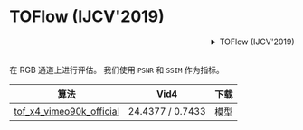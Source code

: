 # TOFlow (IJCV'2019)

<!-- [ALGORITHM] -->
<details>
<summary align="right">TOFlow (IJCV'2019)</summary>

```bibtex
@article{xue2019video,
  title={Video enhancement with task-oriented flow},
  author={Xue, Tianfan and Chen, Baian and Wu, Jiajun and Wei, Donglai and Freeman, William T},
  journal={International Journal of Computer Vision},
  volume={127},
  number={8},
  pages={1106--1125},
  year={2019},
  publisher={Springer}
}
```

</details>

<br/>

在 RGB 通道上进行评估。
我们使用 `PSNR` 和 `SSIM` 作为指标。

|                                    算法                                     |       Vid4       |                                               下载                                                |
| :---------------------------------------------------------------------------: | :--------------: | :---------------------------------------------------------------------------------------------------: |
| [tof_x4_vimeo90k_official](/configs/restorers/tof/tof_x4_vimeo90k_official.py) | 24.4377 / 0.7433 | [模型](https://download.openmmlab.com/mmediting/restorers/tof/tof_x4_vimeo90k_official-a569ff50.pth) |
